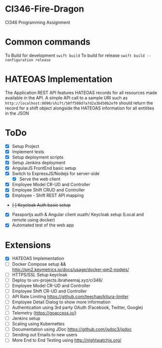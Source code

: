 # CI346-Fire-Dragon
CI346 Programming Assignment

# Common commands
To Build for development
`swift build`
To build for release
`swift build --configuration release`

# HATEOAS Implementation
The Application REST API features HATEOAS records for all resources made available in the API. A simple API call to a sample URI such as `http://localhost:8090/shift/58ff508d7a7d2a3bd50b2ef0` should return the record for a shift object alongside the HATEOAS information for all entitites in the JSON


# ToDo
- [x] Setup Project
- [x] Implement tests
- [x] Setup deployment scripts
- [x] Setup Jenkins deployment
- [x] AngularJS FrontEnd basic setup
- [x] Switch to ExpressJS/Nodejs for server-side
    - [x] Serve the web client
- [x] Employee Model CR-UD and Controller
- [x] Employee Shift CRUD and Controller
- [x] Employee - Shift REST API mapping
- ~~[ ] Keycloak Auth basic setup~~
- [x] Passportjs auth & Angular client ouath/ Keycloak setup (Local and remote using docker)
- [x] Automated test of the web app 

# Extensions
- [x] HATEOAS Implementation
- [ ] Docker Compose setup && http://pm2.keymetrics.io/docs/usage/docker-pm2-nodejs/
- [ ] HTTPS/SSL Setup keycloak
- [ ] Deploy to uni-projects.ibraheemaj.xyz/ci346/
- [ ] Employee Model CR-UD and Controller
- [ ] Employee Shift CR-UD and Controller
- [ ] API Rate Limiting https://github.com/teechap/kitura-limiter
- [ ] Employee Detail Dialog to show more information
- [ ] Authentication using 3rd party OAuth (Facebook, Twitter, Google)
- [ ] Telemetry (https://goaccess.io/)
- [ ] Jenkins setup
- [ ] Scaling using Kubernettes
- [ ] Documentation using JDoc https://github.com/jsdoc3/jsdoc 
- [ ] Sending out Emails to new users
- [ ] More End to End Testing using http://nightwatchjs.org/ 
